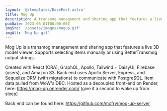 ```yaml
---
layout: '@/templates/BasePost.astro'
title: Mog Up
description: A transmog management and sharing app that features a live 3D model viewer. Supports selecting items manually or using BetterTransmog output strings.
pubDate: 2023-05-01T00:00:00Z
imgSrc: '/assets/images/mogup.gif'
imgAlt: 'Mog Up gif'
---
```


Mog Up is a transmog management and sharing app that features a live 3D model viewer. Supports selecting items manually or using BetterTransmog output strings.

Created with React (CRA), GraphQL, Apollo, Tailwind + DaisyUI, Firebase (users), and Amazon S3. Back end uses Apollo Server, Express, and Sequelize ORM (with migrations) to communicate with PostgreSQL. Item data pulled from WoW's DBC. Hosted as a decoupled front-end on Render, here: https://mog-up.onrender.com/ (give it a second to wake up from sleep)

Back end can be found here: https://github.com/mcfry/mog-up-server